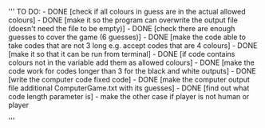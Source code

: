 '''
TO DO:
    - DONE [check if all colours in guess are in the actual allowed colours]
    - DONE [make it so the program can overwrite the output file (doesn't need the file to be empty)]
    - DONE [check there are enough guesses to cover the game (6 guesses)]
    - DONE [make the code able to take codes that are not 3 long e.g. accept codes that are 4 colours]
    - DONE [make it so that it can be run from terminal]
    - DONE [if code contains colours not in the variable add them as allowed colours]
    - DONE [make the code work for codes longer than 3 for the black and white outputs]
    - DONE [write the computer code fixed code]
    - DONE [make the computer output file additional ComputerGame.txt with its guesses]
    - DONE [find out what code length parameter is]
    - make the other case if player is not human or player

'''